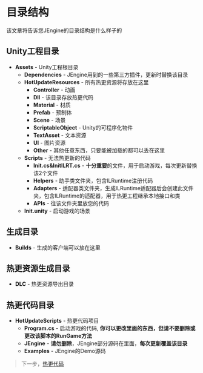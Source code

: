 # 目录结构

该文章将告诉您JEngine的目录结构是什么样子的


## Unity工程目录
- **Assets** - Unity工程根目录
  - **Dependencies** - JEngine用到的一些第三方插件，更新时替换该目录
  - **HotUpdateResources** - 所有热更资源将存放在这里
    - **Controller** - 动画
    - **Dll** - 该目录存放热更代码
    - **Material** - 材质
    - **Prefab** - 预制体
    - **Scene** - 场景
    - **ScriptableObject** - Unity的可程序化物件
    - **TextAsset** - 文本资源
    - **UI** - 图片资源
    - **Other** - 其他任意东西，只要能被加载的都可以丢在这里
  - **Scripts** - 无法热更新的代码
    - **Init.cs&InitILRT.cs** - **十分重要**的文件，用于启动游戏，每次更新替换该2个文件
    - **Helpers** - 助手类文件夹，包含ILRuntime注册代码
    - **Adapters** - 适配器类文件夹，生成ILRuntime适配器后会创建此文件夹，包含ILRuntime的适配器，用于热更工程继承本地接口和类
    - **APIs** - 往该文件夹里放您的代码
  - **Init.unity** - 启动游戏的场景

## 生成目录
- **Builds** - 生成的客户端可以放在这里

## 热更资源生成目录
- **DLC** - 热更资源导出目录

## 热更代码目录
- **HotUpdateScripts** - 热更代码项目
  - **Program.cs** - 启动游戏的代码, **你可以更改里面的东西，但请不要删除或更改该脚本的RunGame方法**
  - **JEngine** - **请勿删除**，JEngine部分源码在里面，**每次更新覆盖该目录**
  - **Examples** - JEngine的Demo源码

> 下一步，[热更代码](hotupdate.html)
